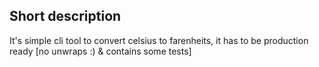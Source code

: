 ## Short description
It's simple cli tool to convert celsius to farenheits, it has to be production ready \[no unwraps :) & contains some tests\]
